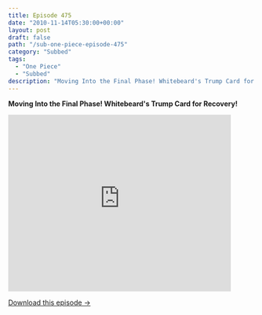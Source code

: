 ```yaml
---
title: Episode 475
date: "2010-11-14T05:30:00+00:00"
layout: post
draft: false
path: "/sub-one-piece-episode-475"
category: "Subbed"
tags:
  - "One Piece"
  - "Subbed"
description: "Moving Into the Final Phase! Whitebeard's Trump Card for Recovery!"
---
```


**Moving Into the Final Phase! Whitebeard's Trump Card for Recovery!**

<iframe width="640" height="360" src="https://www.rapidvideo.com/e/G6FRPEWX77" frameborder="0" marginwidth=0 marginheight=0 scrolling=no allowfullscreen style="max-width:90%;"></iframe>

<a href="http://ouo.io/qs/eCodkFEQ?s=https://www.rapidvideo.com/d/G6FRPEWX77" class="styled_a">Download this episode →</a>

